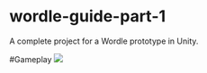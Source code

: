 # wordle-guide-part-1
A complete project for a Wordle prototype in Unity.

#Gameplay
![](https://github.com/LootLocker/wordle-guide-part-1/WordlePrototypeGamePlay.gif)
